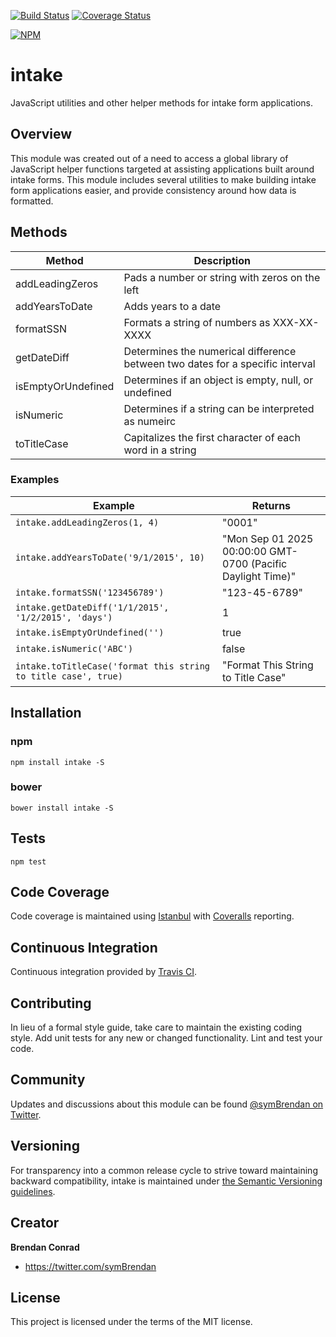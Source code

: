 [![Build Status](https://travis-ci.org/brencon/intake.svg?branch=master)](https://travis-ci.org/brencon/intake) [![Coverage Status](https://coveralls.io/repos/brencon/intake/badge.svg?branch=master&service=github)](https://coveralls.io/github/brencon/intake?branch=master)

[![NPM](https://nodei.co/npm/intake.png)](https://nodei.co/npm/intake/)

# intake
JavaScript utilities and other helper methods for intake form applications.

## Overview
This module was created out of a need to access a global library of JavaScript helper functions targeted at assisting applications built around intake forms. This module includes several utilities to make building intake form applications easier, and provide consistency around how data is formatted.

## Methods
| Method          | Description   |
| --------------- |---------------|
| addLeadingZeros | Pads a number or string with zeros on the left |
| addYearsToDate | Adds years to a date |
| formatSSN | Formats a string of numbers as XXX-XX-XXXX |
| getDateDiff | Determines the numerical difference between two dates for a specific interval |
| isEmptyOrUndefined | Determines if an object is empty, null, or undefined |
| isNumeric | Determines if a string can be interpreted as numeirc |
| toTitleCase | Capitalizes the first character of each word in a string |

### Examples
| Example | Returns |
| ------- | ------- |
| `intake.addLeadingZeros(1, 4)` | "0001" |
| `intake.addYearsToDate('9/1/2015', 10)` | "Mon Sep 01 2025 00:00:00 GMT-0700 (Pacific Daylight Time)" |
| `intake.formatSSN('123456789')` | "123-45-6789" |
| `intake.getDateDiff('1/1/2015', '1/2/2015', 'days')` | 1 |
| `intake.isEmptyOrUndefined('')` | true |
| `intake.isNumeric('ABC')` | false
| `intake.toTitleCase('format this string to title case', true)` | "Format This String to Title Case" |

## Installation

### npm
`npm install intake -S`

### bower
`bower install intake -S`

## Tests
`npm test`

## Code Coverage
Code coverage is maintained using [Istanbul](http://gotwarlost.github.io/istanbul/) with [Coveralls](https://coveralls.io) reporting.

## Continuous Integration
Continuous integration provided by [Travis CI](https://travis-ci.org).

## Contributing
In lieu of a formal style guide, take care to maintain the existing coding style. Add unit tests for any new or changed functionality. Lint and test your code.

## Community
Updates and discussions about this module can be found [@symBrendan on Twitter](https://twitter.com/symBrendan).

## Versioning
For transparency into a common release cycle to strive toward maintaining backward compatibility, intake is maintained under [the Semantic Versioning guidelines](http://semver.org/).

## Creator

**Brendan Conrad**

- <https://twitter.com/symBrendan>

## License
This project is licensed under the terms of the MIT license.
